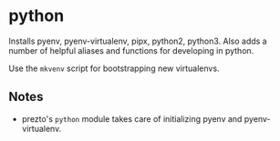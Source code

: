 python
======

Installs pyenv, pyenv-virtualenv, pipx, python2, python3. Also adds a number of helpful aliases and functions for developing in python.

Use the `mkvenv` script for bootstrapping new virtualenvs.

## Notes

* prezto's `python` module takes care of initializing pyenv and
    pyenv-virtualenv.
